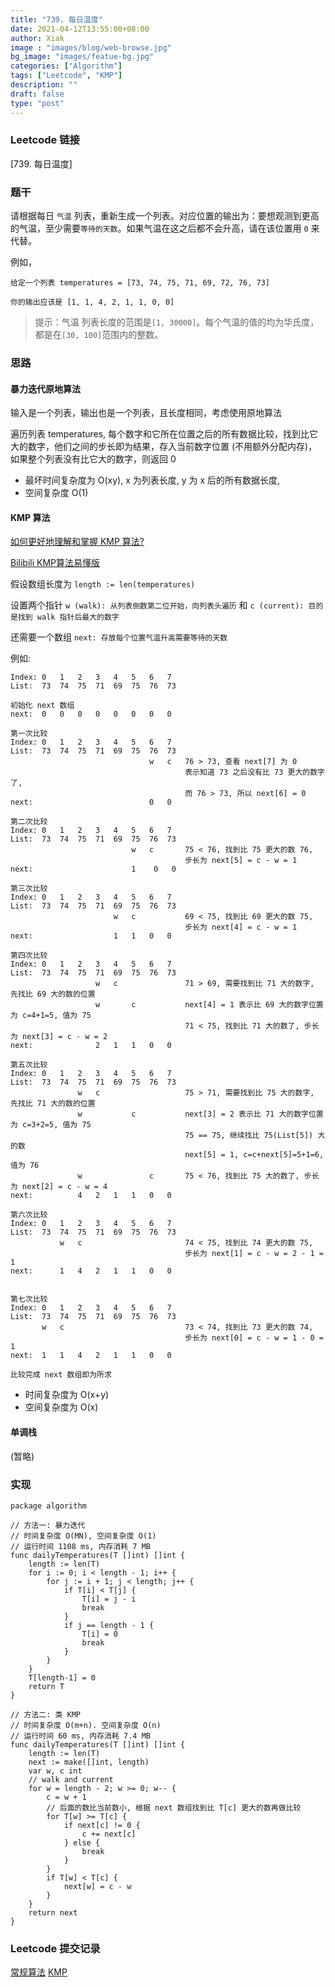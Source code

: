 ```yaml
---
title: "739. 每日温度"
date: 2021-04-12T13:55:00+08:00
author: Xiak
image : "images/blog/web-browse.jpg"
bg_image: "images/featue-bg.jpg"
categories: ["Algorithm"]
tags: ["Leetcode", "KMP"]
description: ""
draft: false
type: "post"
---
```


### Leetcode 链接

[739. 每日温度]

### 题干
请根据每日 `气温` 列表，重新生成一个列表。对应位置的输出为：要想观测到更高的气温，至少需要`等待的天数`。如果气温在这之后都不会升高，请在该位置用 `0` 来代替。

例如，
```
给定一个列表 temperatures = [73, 74, 75, 71, 69, 72, 76, 73]

你的输出应该是 [1, 1, 4, 2, 1, 1, 0, 0]
```


> 提示：气温 列表长度的范围是`[1, 30000]`。每个气温的值的均为华氏度，都是在`[30, 100]`范围内的整数。

### 思路

#### 暴力迭代原地算法
输入是一个列表，输出也是一个列表，且长度相同，考虑使用原地算法

遍历列表 temperatures, 每个数字和它所在位置之后的所有数据比较，找到比它大的数字，他们之间的步长即为结果，存入当前数字位置 (不用额外分配内存)，如果整个列表没有比它大的数字，则返回 0

- 最坏时间复杂度为 O(xy), x 为列表长度, y 为 x 后的所有数据长度, 
- 空间复杂度 O(1)

#### KMP 算法

[如何更好地理解和掌握 KMP 算法?](https://www.zhihu.com/question/21923021)

[Bilibili KMP算法易懂版](https://www.bilibili.com/video/BV1jb411V78H?from=search&seid=9213718721515748230)

假设数组长度为 `length := len(temperatures)`

设置两个指针 `w (walk): 从列表倒数第二位开始，向列表头遍历` 和 `c (current): 目的是找到 walk 指针后最大的数字`

还需要一个数组 `next: 存放每个位置气温升高需要等待的天数`

例如:
```
Index: 0   1   2   3   4   5   6   7
List:  73  74  75  71  69  75  76  73

初始化 next 数组
next:  0   0   0   0   0   0   0   0

第一次比较
Index: 0   1   2   3   4   5   6   7
List:  73  74  75  71  69  75  76  73
                               w   c   76 > 73, 查看 next[7] 为 0 
                                       表示知道 73 之后没有比 73 更大的数字了, 
                                       而 76 > 73, 所以 next[6] = 0
next:                          0   0
                               
第二次比较
Index: 0   1   2   3   4   5   6   7
List:  73  74  75  71  69  75  76  73
                           w   c       75 < 76, 找到比 75 更大的数 76, 
                                       步长为 next[5] = c - w = 1
next:                      1    0   0 

第三次比较
Index: 0   1   2   3   4   5   6   7
List:  73  74  75  71  69  75  76  73
                       w   c           69 < 75, 找到比 69 更大的数 75, 
                                       步长为 next[4] = c - w = 1
next:                  1   1   0   0     

第四次比较
Index: 0   1   2   3   4   5   6   7
List:  73  74  75  71  69  75  76  73
                   w   c               71 > 69, 需要找到比 71 大的数字, 先找比 69 大的数的位置
                   w       c           next[4] = 1 表示比 69 大的数字位置为 c=4+1=5, 值为 75
                                       71 < 75, 找到比 71 大的数了, 步长为 next[3] = c - w = 2
next:              2   1   1   0   0     

第五次比较
Index: 0   1   2   3   4   5   6   7
List:  73  74  75  71  69  75  76  73
               w   c                   75 > 71, 需要找到比 75 大的数字, 先找比 71 大的数的位置
               w           c           next[3] = 2 表示比 71 大的数字位置为 c=3+2=5, 值为 75
                                       75 == 75, 继续找比 75(List[5]) 大的数
                                       next[5] = 1, c=c+next[5]=5+1=6, 值为 76
               w               c       75 < 76, 找到比 75 大的数了, 步长为 next[2] = c - w = 4
next:          4   2   1   1   0   0     
               
第六次比较
Index: 0   1   2   3   4   5   6   7
List:  73  74  75  71  69  75  76  73
           w   c                       74 < 75, 找到比 74 更大的数 75,
                                       步长为 next[1] = c - w = 2 - 1 = 1
next:      1   4   2   1   1   0   0


第七次比较
Index: 0   1   2   3   4   5   6   7
List:  73  74  75  71  69  75  76  73
       w   c                           73 < 74, 找到比 73 更大的数 74, 
                                       步长为 next[0] = c - w = 1 - 0 = 1
next:  1   1   4   2   1   1   0   0  
   
比较完成 next 数组即为所求
```

- 时间复杂度为 O(x+y)
- 空间复杂度为 O(x)

#### 单调栈

(暂略)

### 实现

```golang
package algorithm

// 方法一: 暴力迭代
// 时间复杂度 O(MN), 空间复杂度 O(1)
// 运行时间 1108 ms, 内存消耗 7 MB
func dailyTemperatures(T []int) []int {
	length := len(T)
	for i := 0; i < length - 1; i++ {
		for j := i + 1; j < length; j++ {
			if T[i] < T[j] {
				T[i] = j - i
				break
			}
			if j == length - 1 {
				T[i] = 0
				break
			}
		}
	}
	T[length-1] = 0
	return T
}

// 方法二: 类 KMP
// 时间复杂度 O(m+n). 空间复杂度 O(n)
// 运行时间 60 ms, 内存消耗 7.4 MB
func dailyTemperatures(T []int) []int {
	length := len(T)
	next := make([]int, length)
	var w, c int
	// walk and current 
	for w = length - 2; w >= 0; w-- {
		c = w + 1
		// 后面的数比当前数小, 根据 next 数组找到比 T[c] 更大的数再做比较
		for T[w] >= T[c] {
			if next[c] != 0 {
				c += next[c]
            } else {
            	break
            }
        }
		if T[w] < T[c] {
			next[w] = c - w
        }
    }
    return next
}
```

### Leetcode 提交记录

[常规算法](https://leetcode-cn.com/submissions/detail/166887360/)
[KMP](https://leetcode-cn.com/submissions/detail/166893930/)


